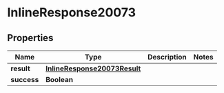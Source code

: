 # InlineResponse20073

## Properties
Name | Type | Description | Notes
------------ | ------------- | ------------- | -------------
**result** | [**InlineResponse20073Result**](InlineResponse20073Result.md) |  | 
**success** | **Boolean** |  | 
